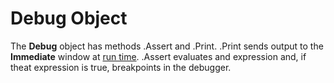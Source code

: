 
# Debug Object



The  **Debug** object has methods .Assert and .Print. .Print sends output to the **Immediate** window at [run time](b8bdf64f-5920-1ae9-16d0-b26d09524a30.md). .Assert evaluates and expression and, if theat expression is true, breakpoints in the debugger.
